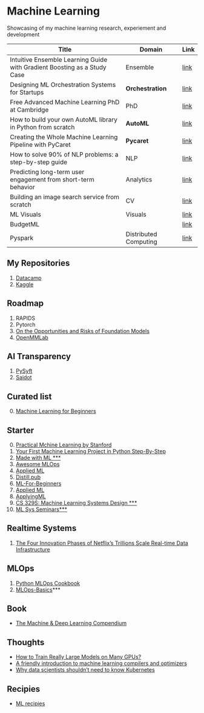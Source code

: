 # Machine Learning
Showcasing of my machine learning research, experiement and development

| Title | Domain | Link |
|-|-|-|
| Intuitive Ensemble Learning Guide with Gradient Boosting as a Study Case | Ensemble | [link](https://towardsdatascience.com/intuitive-ensemble-learning-guide-with-gradient-boosting-as-a-study-case-9a3bc1ba1e09) |
| Designing ML Orchestration Systems for Startups | **Orchestration** | [link](https://link.medium.com/h2OkDuA6tbb) |
| Free Advanced Machine Learning PhD at Cambridge | PhD | [link](https://medium.com/analytics-vidhya/free-advanced-machine-learning-phd-at-cambridge-60bbca893d1a) |
| How to build your own AutoML library in Python from scratch | **AutoML** | [link](https://towardsdatascience.com/how-to-build-your-own-automl-library-in-python-from-scratch-995940f3fa71) |
| Creating the Whole Machine Learning Pipeline with PyCaret | **Pycaret** | [link](https://towardsdatascience.com/creating-the-whole-machine-learning-pipeline-with-pycaret-db39a3006840) |
| How to solve 90% of NLP problems: a step-by-step guide | NLP | [link](https://blog.insightdatascience.com/how-to-solve-90-of-nlp-problems-a-step-by-step-guide-fda605278e4e) |
| Predicting long-term user engagement from short-term behavior | Analytics | [link](https://blog.insightdatascience.com/predicting-long-term-user-engagement-from-short-term-behavior-2d10d64b2c9f) |
| Building an image search service from scratch | CV | [link](https://blog.insightdatascience.com/the-unreasonable-effectiveness-of-deep-learning-representations-4ce83fc663cf) |
| ML Visuals | Visuals | [link](https://github.com/dair-ai/ml-visuals) |
| BudgetML | | [link](https://github.com/ebhy/budgetml) |
| Pyspark | Distributed Computing | [link](https://jacobcelestine.com/knowledge_repo/colab_and_pyspark/) |

## My Repositories
1. [Datacamp](https://github.com/bhuiyanmobasshir94/Datacamp)
2. [Kaggle](https://github.com/bhuiyanmobasshir94/Kaggle)

## Roadmap
1. RAPIDS
2. Pytorch
3. [On the Opportunities and Risks of Foundation Models](https://arxiv.org/pdf/2108.07258.pdf)
4. [OpenMMLab](https://openmmlab.com/home)

## AI Transparency
1. [PySyft](https://github.com/OpenMined/PySyft)
2. [Saidot](https://www.saidot.ai/)

## Curated list
0. [Machine Learning for Beginners](https://microsoft.github.io/ML-For-Beginners/#/)

## Starter 
0. [Practical Mchine Learning by Stanford](https://c.d2l.ai/stanford-cs329p/index.html)
1. [Your First Machine Learning Project in Python Step-By-Step](https://machinelearningmastery.com/machine-learning-in-python-step-by-step/)
2. [Made with ML ***](https://madewithml.com/) 
3. [Awesome MLOps](https://github.com/visenger/awesome-mlops)
4. [Applied ML](https://github.com/eugeneyan/applied-ml)
5. [Distill.pub](https://distill.pub/)
6. [ML-For-Beginners](https://github.com/microsoft/ML-For-Beginners)
7. [Applied ML](https://github.com/eugeneyan/applied-ml)
8. [ApplyingML](https://applyingml.com/)
9. [CS 329S: Machine Learning Systems Design ***](https://stanford-cs329s.github.io/syllabus.html)
10. [ML Sys Seminars***](https://www.youtube.com/playlist?list=PLSrTvUm384I9PV10koj_cqit9OfbJXEkq)

## Realtime Systems
1. [The Four Innovation Phases of Netflix’s Trillions Scale Real-time Data Infrastructure](https://zhenzhongxu.com/the-four-innovation-phases-of-netflixs-trillions-scale-real-time-data-infrastructure-2370938d7f01)

## MLOps
1. [Python MLOps Cookbook](https://github.com/noahgift/Python-MLOps-Cookbook)
2. [MLOps-Basics](https://github.com/graviraja/MLOps-Basics)***

## Book
- [The Machine & Deep Learning Compendium](https://book.mlcompendium.com/)

## Thoughts
- [How to Train Really Large Models on Many GPUs?](https://lilianweng.github.io/lil-log/2021/09/24/train-large-neural-networks.html)
- [A friendly introduction to machine learning compilers and optimizers](https://huyenchip.com/2021/09/07/a-friendly-introduction-to-machine-learning-compilers-and-optimizers.html)
- [Why data scientists shouldn’t need to know Kubernetes](https://huyenchip.com/2021/09/13/data-science-infrastructure.html)

## Recipies
- [ML recipies](http://preview.d2l.ai/d2l-recipes/master/)
